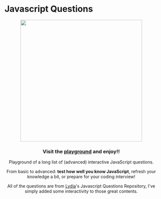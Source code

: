 # Javascript Questions

<div align="center">

<img width="400" src="https://repository-images.githubusercontent.com/191529732/60b55880-bd67-11ea-9b27-34ffd8496e21">
  
### Visit the [playground](https://jsquestions.vercel.app/questions) and enjoy!!

Playground of a long list of (advanced) interactive JavaScript questions.

From basic to advanced: **test how well you know JavaScript**, refresh your knowledge a bit, or prepare for your coding interview!

All of the questions are from [Lydia](https://github.com/lydiahallie)'s Javascript Questions Repository, I've simply added some interactivity to those great contents.

</div>
